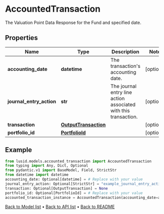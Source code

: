 # AccountedTransaction

The Valuation Point Data Response for the Fund and specified date.
## Properties
Name | Type | Description | Notes
------------ | ------------- | ------------- | -------------
**accounting_date** | **datetime** | The transaction&#39;s accounting date. | [optional] 
**journal_entry_action** | **str** | The journal entry line action associated with this transaction. | [optional] 
**transaction** | [**OutputTransaction**](OutputTransaction.md) |  | [optional] 
**portfolio_id** | [**PortfolioId**](PortfolioId.md) |  | [optional] 
## Example

```python
from lusid.models.accounted_transaction import AccountedTransaction
from typing import Any, Dict, Optional
from pydantic.v1 import BaseModel, Field, StrictStr
from datetime import datetime
accounting_date: Optional[datetime] = # Replace with your value
journal_entry_action: Optional[StrictStr] = "example_journal_entry_action"
transaction: Optional[OutputTransaction] = None
portfolio_id: Optional[PortfolioId] = # Replace with your value
accounted_transaction_instance = AccountedTransaction(accounting_date=accounting_date, journal_entry_action=journal_entry_action, transaction=transaction, portfolio_id=portfolio_id)

```

[Back to Model list](../README.md#documentation-for-models) &#8226; [Back to API list](../README.md#documentation-for-api-endpoints) &#8226; [Back to README](../README.md)

